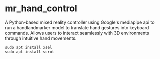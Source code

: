 # mr_hand_control
A Python-based mixed reality controller using Google's mediapipe api to run a handlandmarker model to translate hand gestures into keyboard commands. Allows users to interact seamlessly with 3D environments through intuitive hand movements.

```
sudo apt install xsel
sudo apt install scrot
```
